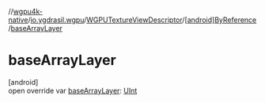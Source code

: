 //[wgpu4k-native](../../../../index.md)/[io.ygdrasil.wgpu](../../index.md)/[WGPUTextureViewDescriptor](../index.md)/[[android]ByReference](index.md)/[baseArrayLayer](base-array-layer.md)

# baseArrayLayer

[android]\
open override var [baseArrayLayer](base-array-layer.md): [UInt](https://kotlinlang.org/api/core/kotlin-stdlib/kotlin/-u-int/index.html)